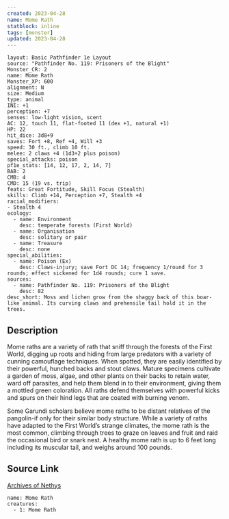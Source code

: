 ```yaml
---
created: 2023-04-28
name: Mome Rath
statblock: inline
tags: [monster]
updated: 2023-04-28
---
```

```statblock
layout: Basic Pathfinder 1e Layout
source: "Pathfinder No. 119: Prisoners of the Blight"
Monster_CR: 2
name: Mome Rath
Monster_XP: 600
alignment: N
size: Medium
type: animal
INI: +1
perception: +7
senses: low-light vision, scent
AC: 12, touch 11, flat-footed 11 (dex +1, natural +1)
HP: 22
hit_dice: 3d8+9
saves: Fort +8, Ref +4, Will +3
speed: 30 ft., climb 10 ft.
melee: 2 claws +4 (1d3+2 plus poison)
special_attacks: poison
pf1e_stats: [14, 12, 17, 2, 14, 7]
BAB: 2
CMB: 4
CMD: 15 (19 vs. trip)
feats: Great Fortitude, Skill Focus (Stealth)
skills: Climb +14, Perception +7, Stealth +4
racial_modifiers:
- Stealth 4
ecology:
  - name: Environment
    desc: temperate forests (First World)
  - name: Organisation
    desc: solitary or pair
  - name: Treasure
    desc: none
special_abilities:
  - name: Poison (Ex)
    desc: Claws-injury; save Fort DC 14; frequency 1/round for 3 rounds; effect sickened for 1d4 rounds; cure 1 save.
sources:
  - name: Pathfinder No. 119: Prisoners of the Blight
    desc: 82
desc_short: Moss and lichen grow from the shaggy back of this boar-like animal. Its curving claws and prehensile tail hold it in the trees.
```
## Description
Mome raths are a variety of rath that sniff through the forests of the First World, digging up roots and hiding from large predators with a variety of cunning camouflage techniques. When spotted, they are easily identified by their powerful, hunched backs and stout claws. Mature specimens cultivate a garden of moss, algae, and other plants on their backs to retain water, ward off parasites, and help them blend in to their environment, giving them a mottled green coloration. All raths defend themselves with powerful kicks and spurs on their hind legs that are coated with burning venom.

 Some Garundi scholars believe mome raths to be distant relatives of the pangolin-if only for their similar body structure. While a variety of raths have adapted to the First World’s strange climates, the mome rath is the most common, climbing through trees to graze on leaves and fruit and raid the occasional bird or snark nest. A healthy mome rath is up to 6 feet long including its muscular tail, and weighs around 100 pounds.
## Source Link
[Archives of Nethys](https://aonprd.com/MonsterDisplay.aspx?ItemName=Mome%20Rath)
```encounter-table
name: Mome Rath
creatures:
  - 1: Mome Rath
```
